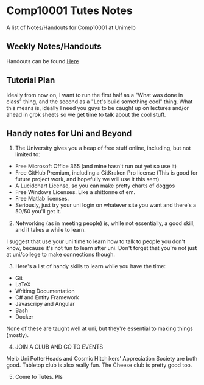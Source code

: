 # Comp10001 Tutes Notes

A list of Notes/Handouts for Comp10001 at Unimelb

## Weekly Notes/Handouts
Handouts can be found [Here](https://github.com/PhalanxHead/Comp101Tutes/wiki)

## Tutorial Plan
Ideally from now on, I want to run the first half as a "What was done in class" thing, and the second as a "Let's build something cool" thing. What this means is, ideally I need you guys to be caught up on lectures and/or ahead in grok sheets so we get time to talk about the cool stuff.

## Handy notes for Uni and Beyond
1. The University gives you a heap of free stuff online, including, but not limited to:
  - Free Microsoft Office 365 (and mine hasn't run out yet so use it)
  - Free GitHub Premium, including a GitKraken Pro license (This is good for future project work, and hopefully we will use it this sem)
  - A Lucidchart License, so you can make pretty charts of doggos
  - Free Windows Licenses. Like a shittonne of em.
  - Free Matlab licenses.
  - Seriously, just try your uni login on whatever site you want and there's a 50/50 you'll get it.
  
2. Networking (as in meeting people) is, while not essentially, a good skill, and it takes a while to learn.

I suggest that use your uni time to learn how to talk to people you don't know, because it's not fun to learn after uni.
Don't forget that you're not just at uni/college to make connections though.

3. Here's a list of handy skills to learn while you have the time:
  - Git
  - LaTeX
  - Writimg Documentation
  - C# and Entity Framework
  - Javascripy and Angular
  - Bash
  - Docker
  
None of these are taught well at uni, but they're essential to making things (mostly).

4. JOIN A CLUB AND GO TO EVENTS

Melb Uni PotterHeads and Cosmic Hitchikers' Appreciation Society are both good. Tabletop club is also really fun.
The Cheese club is pretty good too.

5. Come to Tutes. Pls

